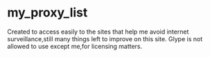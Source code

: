 # my_proxy_list
Created to access easily to the sites that help me avoid internet surveillance,still many things left to improve on this site.
Glype is not allowed to use except me,for licensing matters.
